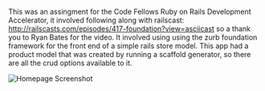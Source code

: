 This was an assingment for the Code Fellows Ruby on Rails Development Accelerator, it  involved following along with railscast: http://railscasts.com/episodes/417-foundation?view=asciicast so a thank you to Ryan Bates for the video. It involved using using the zurb foundation framework for the front end of a simple rails store model. This app had a product model that was created by running a scaffold generator, so there are all the crud options available to it.

![Homepage Screenshot](https://www.dropbox.com/s/4y1n77fue3oef9p/Screen%20Shot%202014-05-10%20at%202.43.55%20PM.png)
